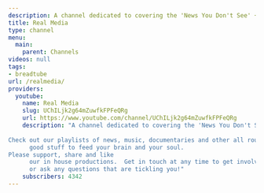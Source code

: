 ```yaml
---
description: A channel dedicated to covering the 'News You Don't See' + more!
title: Real Media
type: channel
menu:
  main:
    parent: Channels
videos: null
tags:
- breadtube
url: /realmedia/
providers:
  youtube:
    name: Real Media
    slug: UChILjk2g64mZuwfkFPFeQRg
    url: https://www.youtube.com/channel/UChILjk2g64mZuwfkFPFeQRg
    description: "A channel dedicated to covering the 'News You Don't See' + more!
      
Check out our playlists of news, music, documentaries and other all round
      good stuff to feed your brain and your soul.
Please support, share and like
      our in house productions.  Get in touch at any time to get involved share information
      or ask any questions that are tickling you!"
    subscribers: 4342
---
```

